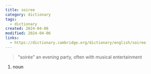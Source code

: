 ```yaml
---
title: soiree
category: dictionary
tags:
  - dictionary
created: 2024-04-06
modified: 2024-04-06
links:
  - https://dictionary.cambridge.org/dictionary/english/soiree
---
```


>"soirée" an evening party, often with musical entertainment

1. noun
